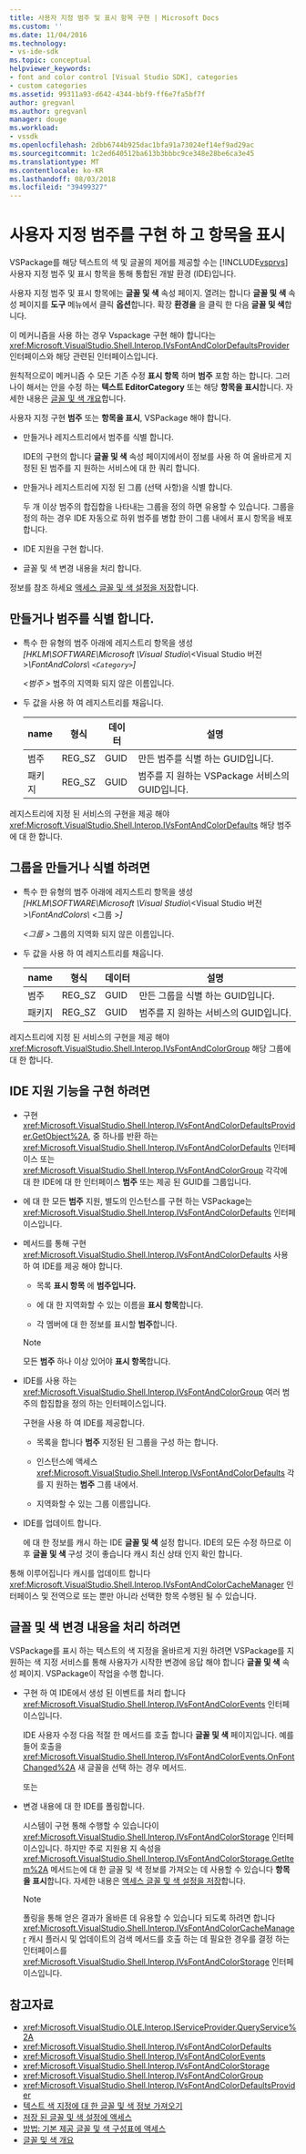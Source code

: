 ```yaml
---
title: 사용자 지정 범주 및 표시 항목 구현 | Microsoft Docs
ms.custom: ''
ms.date: 11/04/2016
ms.technology:
- vs-ide-sdk
ms.topic: conceptual
helpviewer_keywords:
- font and color control [Visual Studio SDK], categories
- custom categories
ms.assetid: 99311a93-d642-4344-bbf9-ff6e7fa5bf7f
author: gregvanl
ms.author: gregvanl
manager: douge
ms.workload:
- vssdk
ms.openlocfilehash: 2dbb6744b925dac1bfa91a73024ef14ef9ad29ac
ms.sourcegitcommit: 1c2ed640512ba613b3bbbc9ce348e28be6ca3e45
ms.translationtype: MT
ms.contentlocale: ko-KR
ms.lasthandoff: 08/03/2018
ms.locfileid: "39499327"
---
```

# <a name="implement-custom-categories-and-display-items"></a>사용자 지정 범주를 구현 하 고 항목을 표시
VSPackage를 해당 텍스트의 색 및 글꼴의 제어를 제공할 수는 [!INCLUDE[vsprvs](../code-quality/includes/vsprvs_md.md)] 사용자 지정 범주 및 표시 항목을 통해 통합된 개발 환경 (IDE)입니다.

 사용자 지정 범주 및 표시 항목에는 **글꼴 및 색** 속성 페이지. 열려는 합니다 **글꼴 및 색** 속성 페이지를 **도구** 메뉴에서 클릭 **옵션**합니다. 확장 **환경을** 을 클릭 한 다음 **글꼴 및 색**합니다.

 이 메커니즘을 사용 하는 경우 Vspackage 구현 해야 합니다는 <xref:Microsoft.VisualStudio.Shell.Interop.IVsFontAndColorDefaultsProvider> 인터페이스와 해당 관련된 인터페이스입니다.

 원칙적으로이 메커니즘 수 모든 기존 수정 **표시 항목** 하며 **범주** 포함 하는 합니다. 그러나이 해서는 안을 수정 하는 **텍스트 EditorCategory** 또는 해당 **항목을 표시**합니다. 자세한 내용은 [글꼴 및 색 개요](../extensibility/font-and-color-overview.md)합니다.

 사용자 지정 구현 **범주** 또는 **항목을 표시**, VSPackage 해야 합니다.

-   만들거나 레지스트리에서 범주를 식별 합니다.

     IDE의 구현의 합니다 **글꼴 및 색** 속성 페이지에서이 정보를 사용 하 여 올바르게 지정된 된 범주를 지 원하는 서비스에 대 한 쿼리 합니다.

-   만들거나 레지스트리에 지정 된 그룹 (선택 사항)을 식별 합니다.

     두 개 이상 범주의 합집합을 나타내는 그룹을 정의 하면 유용할 수 있습니다. 그룹을 정의 하는 경우 IDE 자동으로 하위 범주를 병합 한이 그룹 내에서 표시 항목을 배포 합니다.

-   IDE 지원을 구현 합니다.

-   글꼴 및 색 변경 내용을 처리 합니다.

 정보를 참조 하세요 [액세스 글꼴 및 색 설정을 저장](../extensibility/accessing-stored-font-and-color-settings.md)합니다.

## <a name="to-create-or-identify-categories"></a>만들거나 범주를 식별 합니다.

-   특수 한 유형의 범주 아래에 레지스트리 항목을 생성 *[HKLM\SOFTWARE\Microsoft \Visual Studio\\*\<Visual Studio 버전 >*\FontAndColors\\ `<Category>`]*

     *\<범주 >* 범주의 지역화 되지 않은 이름입니다.

-   두 값을 사용 하 여 레지스트리를 채웁니다.

    |name|형식|데이터|설명|
    |----------|----------|----------|-----------------|
    |범주|REG_SZ|GUID|만든 범주를 식별 하는 GUID입니다.|
    |패키지|REG_SZ|GUID|범주를 지 원하는 VSPackage 서비스의 GUID입니다.|

 레지스트리에 지정 된 서비스의 구현을 제공 해야 <xref:Microsoft.VisualStudio.Shell.Interop.IVsFontAndColorDefaults> 해당 범주에 대 한 합니다.

## <a name="to-create-or-identify-groups"></a>그룹을 만들거나 식별 하려면

-   특수 한 유형의 범주 아래에 레지스트리 항목을 생성 *[HKLM\SOFTWARE\Microsoft \Visual Studio\\*\<Visual Studio 버전 >*\FontAndColors\\*  \<그룹 >*]*

     *\<그룹 >* 그룹의 지역화 되지 않은 이름입니다.

-   두 값을 사용 하 여 레지스트리를 채웁니다.

    |name|형식|데이터|설명|
    |----------|----------|----------|-----------------|
    |범주|REG_SZ|GUID|만든 그룹을 식별 하는 GUID입니다.|
    |패키지|REG_SZ|GUID|범주를 지 원하는 서비스의 GUID입니다.|

 레지스트리에 지정 된 서비스의 구현을 제공 해야 <xref:Microsoft.VisualStudio.Shell.Interop.IVsFontAndColorGroup> 해당 그룹에 대 한 합니다.

## <a name="to-implement-ide-support"></a>IDE 지원 기능을 구현 하려면

-   구현 <xref:Microsoft.VisualStudio.Shell.Interop.IVsFontAndColorDefaultsProvider.GetObject%2A>, 중 하나를 반환 하는 <xref:Microsoft.VisualStudio.Shell.Interop.IVsFontAndColorDefaults> 인터페이스 또는 <xref:Microsoft.VisualStudio.Shell.Interop.IVsFontAndColorGroup> 각각에 대 한 IDE에 대 한 인터페이스 **범주** 또는 제공 된 GUID를 그룹입니다.

-   에 대 한 모든 **범주** 지원, 별도의 인스턴스를 구현 하는 VSPackage는 <xref:Microsoft.VisualStudio.Shell.Interop.IVsFontAndColorDefaults> 인터페이스입니다.

-   메서드를 통해 구현 <xref:Microsoft.VisualStudio.Shell.Interop.IVsFontAndColorDefaults> 사용 하 여 IDE를 제공 해야 합니다.

    -   목록 **표시 항목** 에 **범주입니다.**

    -   에 대 한 지역화할 수 있는 이름을 **표시 항목**합니다.

    -   각 멤버에 대 한 정보를 표시할 **범주**합니다.

    > [!NOTE]
    >  모든 **범주** 하나 이상 있어야 **표시 항목**합니다.

-   IDE를 사용 하는 <xref:Microsoft.VisualStudio.Shell.Interop.IVsFontAndColorGroup> 여러 범주의 합집합을 정의 하는 인터페이스입니다.

     구현을 사용 하 여 IDE를 제공합니다.

    -   목록을 합니다 **범주** 지정된 된 그룹을 구성 하는 합니다.

    -   인스턴스에 액세스 <xref:Microsoft.VisualStudio.Shell.Interop.IVsFontAndColorDefaults> 각를 지 원하는 **범주** 그룹 내에서.

    -   지역화할 수 있는 그룹 이름입니다.

-   IDE를 업데이트 합니다.

     에 대 한 정보를 캐시 하는 IDE **글꼴 및 색** 설정 합니다. IDE의 모든 수정 하므로 이후 **글꼴 및 색** 구성 것이 좋습니다 캐시 최신 상태 인지 확인 합니다.

 통해 이루어집니다 캐시를 업데이트 합니다 <xref:Microsoft.VisualStudio.Shell.Interop.IVsFontAndColorCacheManager> 인터페이스 및 전역으로 또는 뿐만 아니라 선택한 항목 수행된 될 수 있습니다.

## <a name="to-handle-font-and-color-changes"></a>글꼴 및 색 변경 내용을 처리 하려면
 VSPackage를 표시 하는 텍스트의 색 지정을 올바르게 지원 하려면 VSPackage를 지 원하는 색 지정 서비스를 통해 사용자가 시작한 변경에 응답 해야 합니다 **글꼴 및 색** 속성 페이지. VSPackage이 작업을 수행 합니다.

-   구현 하 여 IDE에서 생성 된 이벤트를 처리 합니다 <xref:Microsoft.VisualStudio.Shell.Interop.IVsFontAndColorEvents> 인터페이스입니다.

     IDE 사용자 수정 다음 적절 한 메서드를 호출 합니다 **글꼴 및 색** 페이지입니다. 예를 들어 호출을 <xref:Microsoft.VisualStudio.Shell.Interop.IVsFontAndColorEvents.OnFontChanged%2A> 새 글꼴을 선택 하는 경우 메서드.

     또는

-   변경 내용에 대 한 IDE를 폴링합니다.

     시스템이 구현 통해 수행할 수 있습니다이 <xref:Microsoft.VisualStudio.Shell.Interop.IVsFontAndColorStorage> 인터페이스입니다. 하지만 주로 지원용 지 속성을 <xref:Microsoft.VisualStudio.Shell.Interop.IVsFontAndColorStorage.GetItem%2A> 메서드는에 대 한 글꼴 및 색 정보를 가져오는 데 사용할 수 있습니다 **항목을 표시**합니다. 자세한 내용은 [액세스 글꼴 및 색 설정을 저장](../extensibility/accessing-stored-font-and-color-settings.md)합니다.

    > [!NOTE]
    >  폴링을 통해 얻은 결과가 올바른 데 유용할 수 있습니다 되도록 하려면 합니다 <xref:Microsoft.VisualStudio.Shell.Interop.IVsFontAndColorCacheManager> 캐시 플러시 및 업데이트의 검색 메서드를 호출 하는 데 필요한 경우를 결정 하는 인터페이스를 <xref:Microsoft.VisualStudio.Shell.Interop.IVsFontAndColorStorage> 인터페이스입니다.

## <a name="see-also"></a>참고자료

- <xref:Microsoft.VisualStudio.OLE.Interop.IServiceProvider.QueryService%2A>
- <xref:Microsoft.VisualStudio.Shell.Interop.IVsFontAndColorDefaults>
- <xref:Microsoft.VisualStudio.Shell.Interop.IVsFontAndColorEvents>
- <xref:Microsoft.VisualStudio.Shell.Interop.IVsFontAndColorStorage>
- <xref:Microsoft.VisualStudio.Shell.Interop.IVsFontAndColorGroup>
- <xref:Microsoft.VisualStudio.Shell.Interop.IVsFontAndColorDefaultsProvider>
- [텍스트 색 지정에 대 한 글꼴 및 색 정보 가져오기](../extensibility/getting-font-and-color-information-for-text-colorization.md)
- [저장 된 글꼴 및 색 설정에 액세스](../extensibility/accessing-stored-font-and-color-settings.md)
- [방법: 기본 제공 글꼴 및 색 구성표에 액세스](../extensibility/how-to-access-the-built-in-fonts-and-color-scheme.md)
- [글꼴 및 색 개요](../extensibility/font-and-color-overview.md)